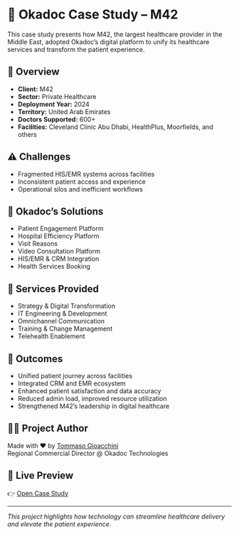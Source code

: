# 🏥 Okadoc Case Study – M42

This case study presents how M42, the largest healthcare provider in the Middle East, adopted Okadoc’s digital platform to unify its healthcare services and transform the patient experience.

## 📌 Overview

- **Client:** M42
- **Sector:** Private Healthcare
- **Deployment Year:** 2024
- **Territory:** United Arab Emirates
- **Doctors Supported:** 600+
- **Facilities:** Cleveland Clinic Abu Dhabi, HealthPlus, Moorfields, and others

## ⚠️ Challenges

- Fragmented HIS/EMR systems across facilities  
- Inconsistent patient access and experience  
- Operational silos and inefficient workflows

## 🚀 Okadoc’s Solutions

- Patient Engagement Platform  
- Hospital Efficiency Platform  
- Visit Reasons  
- Video Consultation Platform  
- HIS/EMR & CRM Integration  
- Health Services Booking

## 🧩 Services Provided

- Strategy & Digital Transformation  
- IT Engineering & Development  
- Omnichannel Communication  
- Training & Change Management  
- Telehealth Enablement

## 🌟 Outcomes

- Unified patient journey across facilities  
- Integrated CRM and EMR ecosystem  
- Enhanced patient satisfaction and data accuracy  
- Reduced admin load, improved resource utilization  
- Strengthened M42’s leadership in digital healthcare

## 🧑‍💻 Project Author

Made with ❤️ by [Tommaso Gioacchini](https://www.tommasogioacchini.com)  
Regional Commercial Director @ Okadoc Technologies

## 📄 Live Preview

👉 [Open Case Study](https://tommygio79.github.io/okadoc-m42-case-study)

---

_This project highlights how technology can streamline healthcare delivery and elevate the patient experience._
